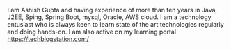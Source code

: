 I am Ashish Gupta and having experience of more than ten years in Java, J2EE, Sping, Spring Boot, mysql, Oracle, AWS cloud.
I am a technology entusiast who is always keen to learn state of the art technologies regularly and doing hands-on.
I am also active on my learning portal https://techblogstation.com/
